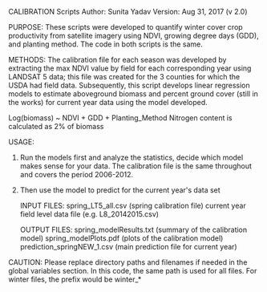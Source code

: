CALIBRATION Scripts
Author: Sunita Yadav
Version: Aug 31, 2017 (v 2.0)

PURPOSE: These scripts were developed to quantify winter cover crop productivity from satellite imagery using NDVI, growing degree days (GDD), and planting method. The code in both scripts is the same.

METHODS: The calibration file for each season was developed by extracting the max NDVI value by field for each corresponding year using LANDSAT 5 data; this file was created for the 3 counties for which the USDA had field data. Subsequently, this script develops linear regression models to estimate aboveground biomass and percent ground cover (still in the works) for current year data using the model developed. 

   Log(biomass) ~ NDVI + GDD + Planting_Method
   Nitrogen content is calculated as 2% of biomass
         
USAGE: 
1)	Run the models first and analyze the statistics, decide which model makes sense for your data. The calibration file is the same throughout and covers the period 2006-2012.
2)	Then use the model to predict for the current year's data set

    INPUT FILES:   spring_LT5_all.csv (spring calibration file)
                              current year field level data file (e.g. L8_20142015.csv)

    OUTPUT FILES:   spring_modelResults.txt (summary of the calibration model)
                                  spring_modelPlots.pdf    (plots of the calibration model)
                                  prediction_springNEW_1.csv (main prediction file for current year)

CAUTION: Please replace directory paths and filenames if needed in the global variables section. In this code, the same path is used for all files. For winter files, the prefix would be winter_*


